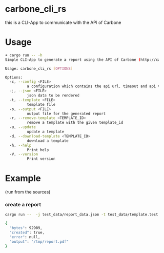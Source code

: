 # carbone_cli_rs

this is a CLI-App to communicate with the API of Carbone

# Usage

```bash
➜ cargo run -- -h
Simple CLI-App to generate a report using the API of Carbone (http://carbone.io)

Usage: carbone_cli_rs [OPTIONS]

Options:
  -c, --config <FILE>
          a configuration which contains the api url, timeout and api version
  -j, --json <FILE>
          json data to be rendered
  -t, --template <FILE>
          template file
  -o, --output <FILE>
          output file for the generated report
  -r, --remove-template <TEMPLATE_ID>
          remove a template with the given template_id
  -u, --update
          update a template
  -d, --download-template <TEMPLATE_ID>
          download a template
  -h, --help
          Print help
  -V, --version
          Print version
```

# Example

(run from the sources)

### create a report

```bash
cargo run --  -j test_data/report_data.json -t test_data/template.test.odt -o /tmp/report.pdf

{
  "bytes": 92989,
  "created": true,
  "error": null,
  "output": "/tmp/report.pdf"
}
```
